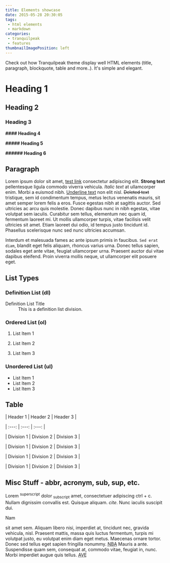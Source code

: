 ```yaml
---
title: Elements showcase
date: 2015-05-28 20:30:05
tags:
 - html elements
 - markdown
categories:
 - tranquilpeak
 - features
thumbnailImagePosition: left
---
```



Check out how Tranquilpeak theme display well HTML elements (title, paragraph, blockquote, table and more..). It's simple and elegant.

<!-- more -->

# __Heading 1__

## __Heading 2__

### __Heading 3__

__#### Heading 4__

__##### Heading 5__

__###### Heading 6__

## __Paragraph__

Lorem ipsum dolor sit amet, [test link]() consectetur adipiscing elit. __**Strong text**__ pellentesque ligula commodo viverra vehicula. _*Italic text*_ at ullamcorper enim. Morbi a euismod nibh. <u>Underline text</u> non elit nisl. ~~Deleted text~~ tristique, sem id condimentum tempus, metus lectus venenatis mauris, sit amet semper lorem felis a eros. Fusce egestas nibh at sagittis auctor. Sed ultricies ac arcu quis molestie. Donec dapibus nunc in nibh egestas, vitae volutpat sem iaculis. Curabitur sem tellus, elementum nec quam id, fermentum laoreet mi. Ut mollis ullamcorper turpis, vitae facilisis velit ultricies sit amet. Etiam laoreet dui odio, id tempus justo tincidunt id. Phasellus scelerisque nunc sed nunc ultricies accumsan.

Interdum et malesuada fames ac ante ipsum primis in faucibus. `Sed erat diam`, blandit eget felis aliquam, rhoncus varius urna. Donec tellus sapien, sodales eget ante vitae, feugiat ullamcorper urna. Praesent auctor dui vitae dapibus eleifend. Proin viverra mollis neque, ut ullamcorper elit posuere eget.

## __List Types__

### __Definition List (dl)__

<dl><dt>Definition List Title</dt><dd>This is a definition list division.</dd></dl>

### __Ordered List (ol)__

1. List Item 1

2. List Item 2

3. List Item 3

### __Unordered List (ul)__

 - List Item 1
 - List Item 2
 - List Item 3

## __Table__

| Header 1 | Header 2 | Header 3 |

| :---: | :---: | :---: |

| Division 1 | Division 2 | Division 3 |

| Division 1 | Division 2 | Division 3 |

| Division 1 | Division 2 | Division 3 |

| Division 1 | Division 2 | Division 3 |

## __Misc Stuff - abbr, acronym, sub, sup, etc.__

Lorem <sup>superscript</sup> dolor <sub>subscript</sub> amet, consectetuer adipiscing <kdb>ctrl + c</kdb>. Nullam dignissim convallis est. Quisque aliquam. <cite>cite</cite>. Nunc iaculis suscipit dui.

Nam

sit amet sem. Aliquam libero nisi, imperdiet at, tincidunt nec, gravida vehicula, nisl. Praesent mattis, massa quis luctus fermentum, turpis mi volutpat justo, eu volutpat enim diam eget metus. Maecenas ornare tortor. Donec sed tellus eget sapien fringilla nonummy. <acronym title="National Basketball Association">NBA</acronym> Mauris a ante. Suspendisse quam sem, consequat at, commodo vitae, feugiat in, nunc. Morbi imperdiet augue quis tellus.  <abbr title="Avenue">AVE</abbr>




<!-- Generated by HexoWriter
notion-down.version = 0.1.0
notion-down.revision = b'0cd7cf7'
-->
